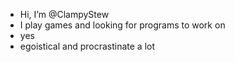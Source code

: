 - Hi, I’m @ClampyStew
- I play games and looking for programs to work on
- yes
- egoistical and procrastinate a lot
<!---
ClampyStew/ClampyStew is a ✨ special ✨ repository because its `README.md` (this file) appears on your GitHub profile.
You can click the Preview link to take a look at your changes.
--->
